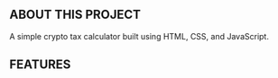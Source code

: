 ## ABOUT THIS PROJECT
A simple crypto tax calculator built using HTML, CSS, and JavaScript.

## FEATURES